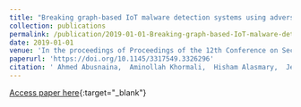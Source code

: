 ```yaml
---
title: "Breaking graph-based IoT malware detection systems using adversarial examples: poster"
collection: publications
permalink: /publication/2019-01-01-Breaking-graph-based-IoT-malware-detection-systems-using-adversarial-examples-poster
date: 2019-01-01
venue: 'In the proceedings of Proceedings of the 12th Conference on Security and Privacy in Wireless and Mobile Networks, WiSec 2019, Miami, Florida, USA, May 15-17, 2019'
paperurl: 'https://doi.org/10.1145/3317549.3326296'
citation: ' Ahmed Abusnaina,  Aminollah Khormali,  Hisham Alasmary,  Jeman Park,  Afsah Anwar,  Ulku Meteriz,  Aziz Mohaisen, &quot;Breaking graph-based IoT malware detection systems using adversarial examples: poster.&quot; In the proceedings of Proceedings of the 12th Conference on Security and Privacy in Wireless and Mobile Networks, WiSec 2019, Miami, Florida, USA, May 15-17, 2019, 2019.'
---
```

[Access paper here](https://doi.org/10.1145/3317549.3326296){:target="_blank"}
